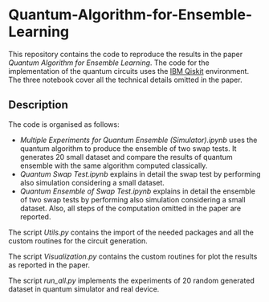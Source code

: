 # Quantum-Algorithm-for-Ensemble-Learning

This repository contains the code to reproduce the results in the paper *Quantum Algorithm for Ensemble Learning*. The code for the implementation of the quantum circuits uses the [IBM Qiskit](https://qiskit.org/) environment.
The three notebook cover all the technical details omitted in the paper.

## Description

The code is organised as follows:
- *Multiple Experiments for Quantum Ensemble (Simulator).ipynb* uses the quantum algorithm to produce the ensemble of two swap tests. It generates 20 small dataset and compare the results of quantum ensemble with the same algorithm computed classically. 
- *Quantum Swap Test.ipynb* explains in detail the swap test by performing also simulation considering a small dataset.
- *Quantum Ensemble of Swap Test.ipynb* explains in detail the ensemble of two swap tests by performing also simulation considering a small dataset. Also, all steps of the computation omitted in the paper are reported.



The script *Utils.py* contains the import of the needed packages and all the custom routines for the circuit generation.

The script *Visualization.py* contains the custom routines for plot the results as reported in the paper.

The script *run_all.py* implements the experiments of 20 random generated dataset in quantum simulator and real device.


